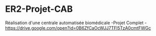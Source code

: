 # ER2-Projet-CAB
Réalisation d'une centrale automatisée biomédicale
-Projet Complet - https://drive.google.com/open?id=0B6ZfCaOcWJJ7TFl5TzA0cmtFWGc
